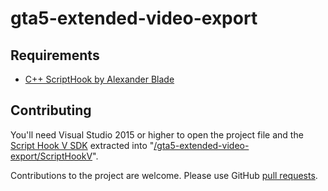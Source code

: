 # gta5-extended-video-export

## Requirements

* [C++ ScriptHook by Alexander Blade](http://www.dev-c.com/gtav/scripthookv/)

## Contributing

You'll need Visual Studio 2015 or higher to open the project file and the [Script Hook V SDK](http://www.dev-c.com/gtav/scripthookv/) extracted into "[/gta5-extended-video-export/ScriptHookV](/gta5-extended-video-export/ScriptHookV)".

Contributions to the project are welcome. Please use GitHub [pull requests](https://help.github.com/articles/using-pull-requests/).

